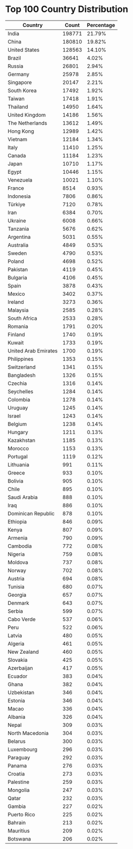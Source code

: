 # Top 100 Country Distribution
| Country | Count | Percentage |
|----|----|----|
| India | 198771 | 21.79% |
| China | 180810 | 19.82% |
| United States | 128563 | 14.10% |
| Brazil | 36641 | 4.02% |
| Russia | 26801 | 2.94% |
| Germany | 25978 | 2.85% |
| Singapore | 20147 | 2.21% |
| South Korea | 17492 | 1.92% |
| Taiwan | 17418 | 1.91% |
| Thailand | 14950 | 1.64% |
| United Kingdom | 14186 | 1.56% |
| The Netherlands | 13612 | 1.49% |
| Hong Kong | 12989 | 1.42% |
| Vietnam | 12184 | 1.34% |
| Italy | 11410 | 1.25% |
| Canada | 11184 | 1.23% |
| Japan | 10710 | 1.17% |
| Egypt | 10446 | 1.15% |
| Venezuela | 10021 | 1.10% |
| France | 8514 | 0.93% |
| Indonesia | 7806 | 0.86% |
| Türkiye | 7120 | 0.78% |
| Iran | 6384 | 0.70% |
| Ukraine | 6008 | 0.66% |
| Tanzania | 5676 | 0.62% |
| Argentina | 5031 | 0.55% |
| Australia | 4849 | 0.53% |
| Sweden | 4790 | 0.53% |
| Poland | 4698 | 0.52% |
| Pakistan | 4119 | 0.45% |
| Bulgaria | 4106 | 0.45% |
| Spain | 3878 | 0.43% |
| Mexico | 3402 | 0.37% |
| Ireland | 3273 | 0.36% |
| Malaysia | 2585 | 0.28% |
| South Africa | 2533 | 0.28% |
| Romania | 1791 | 0.20% |
| Finland | 1740 | 0.19% |
| Kuwait | 1733 | 0.19% |
| United Arab Emirates | 1700 | 0.19% |
| Philippines | 1353 | 0.15% |
| Switzerland | 1341 | 0.15% |
| Bangladesh | 1326 | 0.15% |
| Czechia | 1316 | 0.14% |
| Seychelles | 1284 | 0.14% |
| Colombia | 1278 | 0.14% |
| Uruguay | 1245 | 0.14% |
| Israel | 1243 | 0.14% |
| Belgium | 1238 | 0.14% |
| Hungary | 1211 | 0.13% |
| Kazakhstan | 1185 | 0.13% |
| Morocco | 1153 | 0.13% |
| Portugal | 1119 | 0.12% |
| Lithuania | 991 | 0.11% |
| Greece | 933 | 0.10% |
| Bolivia | 905 | 0.10% |
| Chile | 895 | 0.10% |
| Saudi Arabia | 888 | 0.10% |
| Iraq | 886 | 0.10% |
| Dominican Republic | 878 | 0.10% |
| Ethiopia | 846 | 0.09% |
| Kenya | 807 | 0.09% |
| Armenia | 790 | 0.09% |
| Cambodia | 772 | 0.08% |
| Nigeria | 759 | 0.08% |
| Moldova | 737 | 0.08% |
| Norway | 702 | 0.08% |
| Austria | 694 | 0.08% |
| Tunisia | 680 | 0.07% |
| Georgia | 657 | 0.07% |
| Denmark | 643 | 0.07% |
| Serbia | 599 | 0.07% |
| Cabo Verde | 537 | 0.06% |
| Peru | 522 | 0.06% |
| Latvia | 480 | 0.05% |
| Algeria | 461 | 0.05% |
| New Zealand | 460 | 0.05% |
| Slovakia | 425 | 0.05% |
| Azerbaijan | 417 | 0.05% |
| Ecuador | 383 | 0.04% |
| Ghana | 382 | 0.04% |
| Uzbekistan | 346 | 0.04% |
| Estonia | 346 | 0.04% |
| Macao | 336 | 0.04% |
| Albania | 326 | 0.04% |
| Nepal | 309 | 0.03% |
| North Macedonia | 304 | 0.03% |
| Belarus | 300 | 0.03% |
| Luxembourg | 296 | 0.03% |
| Paraguay | 292 | 0.03% |
| Panama | 276 | 0.03% |
| Croatia | 273 | 0.03% |
| Palestine | 259 | 0.03% |
| Mongolia | 247 | 0.03% |
| Qatar | 232 | 0.03% |
| Gambia | 227 | 0.02% |
| Puerto Rico | 225 | 0.02% |
| Bahrain | 213 | 0.02% |
| Mauritius | 209 | 0.02% |
| Botswana | 206 | 0.02% |
